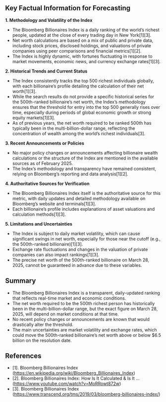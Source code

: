 ## Key Factual Information for Forecasting

**1. Methodology and Volatility of the Index**
- The Bloomberg Billionaires Index is a daily ranking of the world’s richest people, updated at the close of every trading day in New York[1][3].
- Net worth calculations are based on a mix of public and private data, including stock prices, disclosed holdings, and valuations of private companies using peer comparisons and financial metrics[1][2].
- The Index is highly dynamic, with fortunes fluctuating in response to market movements, economic news, and currency exchange rates[1][3].

**2. Historical Trends and Current Status**
- The Index consistently tracks the top 500 richest individuals globally, with each billionaire’s profile detailing the calculation of their net worth[1][3].
- While the search results do not provide a specific historical series for the 500th-ranked billionaire’s net worth, the Index’s methodology ensures that the threshold for entry into the top 500 generally rises over time, especially during periods of global economic growth or strong equity markets[1][3].
- As of previous years, the net worth required to be ranked 500th has typically been in the multi-billion-dollar range, reflecting the concentration of wealth among the world’s richest individuals[3].

**3. Recent Announcements or Policies**
- No major policy changes or announcements affecting billionaire wealth calculations or the structure of the Index are mentioned in the available sources as of February 2025.
- The Index’s methodology and transparency have remained consistent, relying on Bloomberg’s reporting and data analysis[1][2].

**4. Authoritative Sources for Verification**
- The Bloomberg Billionaires Index itself is the authoritative source for this metric, with daily updates and detailed methodology available on Bloomberg’s website and terminals[1][3].
- Each billionaire’s profile includes explanations of asset valuations and calculation methods[1][3].

**5. Limitations and Uncertainties**
- The Index is subject to daily market volatility, which can cause significant swings in net worth, especially for those near the cutoff (e.g., the 500th-ranked billionaire)[1][3].
- Exchange rate fluctuations and changes in the valuation of private companies can also impact rankings[1][3].
- The precise net worth of the 500th-ranked billionaire on March 28, 2025, cannot be guaranteed in advance due to these variables.

## Summary

- The Bloomberg Billionaires Index is a transparent, daily-updated ranking that reflects real-time market and economic conditions.
- The net worth required to be the 500th richest person has historically been in the multi-billion-dollar range, but the exact figure on March 28, 2025, will depend on market conditions at that time.
- No recent policy changes or announcements are known that would drastically alter the threshold.
- The main uncertainties are market volatility and exchange rates, which could move the 500th-ranked billionaire’s net worth above or below $6.5 billion on the resolution date.

## References
- [1]. Bloomberg Billionaires Index (https://en.wikipedia.org/wiki/Bloomberg_Billionaires_Index)
- [2]. Bloomberg Billionaires Index: How Is It Calculated & Is It ... (https://www.youtube.com/watch?v=MoRRowt872w)
- [3]. Bloomberg Billionaires Index (https://www.transcend.org/tms/2019/03/bloomberg-billionaires-index/)